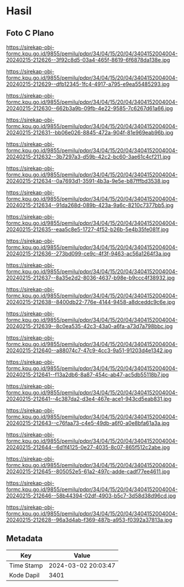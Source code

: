 # Hasil

## Foto C Plano

https://sirekap-obj-formc.kpu.go.id/9855/pemilu/pdpr/34/04/15/20/04/3404152004004-20240215-212626--3f92c8d5-03a4-465f-8619-6f6878da138e.jpg

https://sirekap-obj-formc.kpu.go.id/9855/pemilu/pdpr/34/04/15/20/04/3404152004004-20240215-212629--dfb12345-1fc4-4917-a795-e9ea55485293.jpg

https://sirekap-obj-formc.kpu.go.id/9855/pemilu/pdpr/34/04/15/20/04/3404152004004-20240215-212630--662b3a9b-09fb-4e22-9585-7c6267d61a66.jpg

https://sirekap-obj-formc.kpu.go.id/9855/pemilu/pdpr/34/04/15/20/04/3404152004004-20240215-212631--bb06e026-8845-472a-904f-81e969eab96b.jpg

https://sirekap-obj-formc.kpu.go.id/9855/pemilu/pdpr/34/04/15/20/04/3404152004004-20240215-212632--3b7297a3-d59b-42c2-bc60-3ae61c4cf211.jpg

https://sirekap-obj-formc.kpu.go.id/9855/pemilu/pdpr/34/04/15/20/04/3404152004004-20240215-212634--0a7693d1-3591-4b3a-9e5e-b87fffbd3538.jpg

https://sirekap-obj-formc.kpu.go.id/9855/pemilu/pdpr/34/04/15/20/04/3404152004004-20240215-212634--91da268d-089b-423a-9a6c-8210c7377bb5.jpg

https://sirekap-obj-formc.kpu.go.id/9855/pemilu/pdpr/34/04/15/20/04/3404152004004-20240215-212635--eaa5c8e5-1727-4f52-b26b-5e4b35fe081f.jpg

https://sirekap-obj-formc.kpu.go.id/9855/pemilu/pdpr/34/04/15/20/04/3404152004004-20240215-212636--273bd099-ce9c-4f3f-9463-ac56a1264f3a.jpg

https://sirekap-obj-formc.kpu.go.id/9855/pemilu/pdpr/34/04/15/20/04/3404152004004-20240215-212637--8a35e2d2-8036-4637-b98e-b9ccc4f38932.jpg

https://sirekap-obj-formc.kpu.go.id/9855/pemilu/pdpr/34/04/15/20/04/3404152004004-20240215-212638--8400db22-776e-4144-9458-a8dceddc9c6e.jpg

https://sirekap-obj-formc.kpu.go.id/9855/pemilu/pdpr/34/04/15/20/04/3404152004004-20240215-212639--8c0ea535-42c3-43a0-a6fa-a73d7a798bbc.jpg

https://sirekap-obj-formc.kpu.go.id/9855/pemilu/pdpr/34/04/15/20/04/3404152004004-20240215-212640--a88074c7-47c9-4cc3-9a51-91203d4e1342.jpg

https://sirekap-obj-formc.kpu.go.id/9855/pemilu/pdpr/34/04/15/20/04/3404152004004-20240215-212641--f13a2db6-8a87-454c-ab47-ac5db55118b7.jpg

https://sirekap-obj-formc.kpu.go.id/9855/pemilu/pdpr/34/04/15/20/04/3404152004004-20240215-212641--4c387da2-d3e4-467e-ace1-943cd5eab831.jpg

https://sirekap-obj-formc.kpu.go.id/9855/pemilu/pdpr/34/04/15/20/04/3404152004004-20240215-212643--c76faa73-c4e5-49db-a6f0-a0e8bfa61a3a.jpg

https://sirekap-obj-formc.kpu.go.id/9855/pemilu/pdpr/34/04/15/20/04/3404152004004-20240215-212644--6d1f4125-0e27-4035-8c07-865f512c2abe.jpg

https://sirekap-obj-formc.kpu.go.id/9855/pemilu/pdpr/34/04/15/20/04/3404152004004-20240215-212645--805052e5-61a2-497c-adde-cadf77ee4611.jpg

https://sirekap-obj-formc.kpu.go.id/9855/pemilu/pdpr/34/04/15/20/04/3404152004004-20240215-212646--58b44394-02df-4903-b5c7-3d58d38d96cd.jpg

https://sirekap-obj-formc.kpu.go.id/9855/pemilu/pdpr/34/04/15/20/04/3404152004004-20240215-212628--96a3d4ab-f369-487b-a953-f0392a37813a.jpg


## Metadata

| Key        | Value               |
| ---------- | ------------------- |
| Time Stamp | 2024-03-02 20:03:47 |
| Kode Dapil | 3401                |



